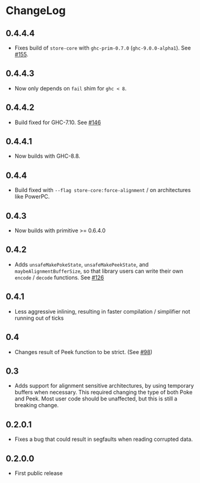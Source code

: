 # ChangeLog

## 0.4.4.4

* Fixes build of `store-core` with `ghc-prim-0.7.0`
  (`ghc-9.0.0-alpha1`). See [#155][].

[#155]: https://github.com/mgsloan/store/issues/155

## 0.4.4.3

* Now only depends on `fail` shim for `ghc < 8`.

## 0.4.4.2

* Build fixed for GHC-7.10. See
  [#146](https://github.com/fpco/store/issues/146)

## 0.4.4.1

* Now builds with GHC-8.8.

## 0.4.4

* Build fixed with  `--flag store-core:force-alignment` / on architectures
  like PowerPC.

## 0.4.3

* Now builds with primitive >= 0.6.4.0

## 0.4.2

* Adds `unsafeMakePokeState`, `unsafeMakePeekState`, and
  `maybeAlignmentBufferSize`, so that library users can write their own
  `encode` / `decode` functions.
  See [#126](https://github.com/fpco/store/pull/126)

## 0.4.1

* Less aggressive inlining, resulting in faster compilation / simplifier
  not running out of ticks

## 0.4

* Changes result of Peek function to be strict.
  (See [#98](https://github.com/fpco/store/pull/98))

## 0.3

* Adds support for alignment sensitive architectures, by using temporary buffers
  when necessary. This required changing the type of both Poke and Peek. Most
  user code should be unaffected, but this is still a breaking change.

## 0.2.0.1

* Fixes a bug that could result in segfaults when reading corrupted data.

## 0.2.0.0

* First public release
